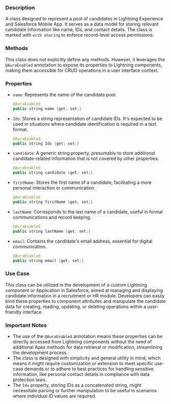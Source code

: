 ### Description

A class designed to represent a pool of candidates in Lightning Experience and Salesforce Mobile App. It serves as a data model for storing relevant candidate information like name, IDs, and contact details. The class is marked with `with sharing` to enforce record-level access permissions. 

### Methods

This class does not explicitly define any methods. However, it leverages the `@AuraEnabled` annotation to expose its properties to Lightning components, making them accessible for CRUD operations in a user interface context.

### Properties

- `name`: Represents the name of the candidate pool.
  ```java
  @AuraEnabled
  public string name {get; set;}
  ```

- `Ids`: Stores a string representation of candidate IDs. It's expected to be used in situations where candidate identification is required in a text format.
  ```java
  @AuraEnabled
  public string Ids {get; set;}
  ```

- `candidate`: A generic string property, presumably to store additional candidate-related information that is not covered by other properties.
  ```java
  @AuraEnabled
  public string candidate {get; set;}
  ```

- `firstName`: Stores the first name of a candidate, facilitating a more personal interaction or communication.
  ```java
  @AuraEnabled
  public string firstName {get; set;}
  ```

- `lastName`: Corresponds to the last name of a candidate, useful in formal communications and record keeping.
  ```java
  @AuraEnabled
  public string lastName {get; set;}
  ```

- `email`: Contains the candidate's email address, essential for digital communication.
  ```java
  @AuraEnabled
  public string email {get; set;}
  ```

### Use Case

This class can be utilized in the development of a custom Lightning component or Application in Salesforce, aimed at managing and displaying candidate information in a recruitment or HR module. Developers can easily bind these properties to component attributes and manipulate the candidate data for creating, reading, updating, or deleting operations within a user-friendly interface.

### Important Notes

- The use of the `@AuraEnabled` annotation means these properties can be directly accessed from Lightning components without the need of additional Apex methods for data retrieval or modification, streamlining the development process.
- The class is designed with simplicity and general utility in mind, which means it might require customization or extension to meet specific use-case demands or to adhere to best practices for handling sensitive information, like personal contact details in compliance with data protection laws.
- The `Ids` property, storing IDs as a concatenated string, might necessitate parsing or further manipulation to be useful in scenarios where individual ID values are required.

